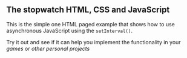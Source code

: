 ## The stopwatch HTML, CSS and JavaScript

This is the simple one HTML paged example that shows how to use asynchronous JavaScript using the `setInterval()`.

Try it out and see if it can help you implement the functionality in your *games* or *other personal projects*


